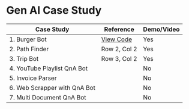# Gen AI Case Study

| Case Study                    |  Reference      | Demo/Video      |
| ---------------               | --------------- | --------------- |
| 1. Burger Bot                 |  [View Code](https://github.com/edquestofficial/gen-ai-case-study/tree/main/case_study/1_burger_bot)               |      Yes        |
| 2. Path Finder                | Row 2, Col 2    |      Yes        |
| 3. Trip Bot                   | Row 3, Col 2    |      Yes        |
| 4. YouTube Playlist QnA Bot   |                 |      No         |
| 5. Invoice Parser             |                 |      No         |
| 6. Web Scrapper with QnA Bot  |                 |      No         |
| 7. Multi Document QnA Bot     |                 |      No         |
 
